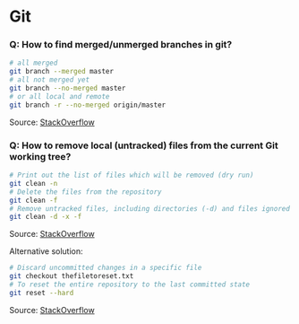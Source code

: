 # Git

### Q: How to find merged/unmerged branches in git?

```sh
# all merged
git branch --merged master
# all not merged yet
git branch --no-merged master
# or all local and remote
git branch -r --no-merged origin/master
```
Source: [StackOverflow](https://stackoverflow.com/a/12276041/718722)

### Q: How to remove local (untracked) files from the current Git working tree?

```sh
# Print out the list of files which will be removed (dry run)
git clean -n
# Delete the files from the repository
git clean -f
# Remove untracked files, including directories (-d) and files ignored by git (-x)
git clean -d -x -f
```
Source: [StackOverflow](https://stackoverflow.com/a/64966/718722)

Alternative solution:
```sh
# Discard uncommitted changes in a specific file
git checkout thefiletoreset.txt
# To reset the entire repository to the last committed state
git reset --hard
```
Source: [StackOverflow](https://stackoverflow.com/a/675797/718722)
